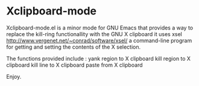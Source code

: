 Xclipboard-mode
===============

Xclipboard-mode.el is a minor mode for GNU Emacs that provides a way to replace the kill-ring functionallity
with the GNU X clipboard it uses xsel http://www.vergenet.net/~conrad/software/xsel/ a command-line program
for getting and setting the contents of the X selection.

The functions provided include :
yank region to X clipboard
kill region to X clipboard
kill line to X clipboard
paste from X clipboard

Enjoy.
